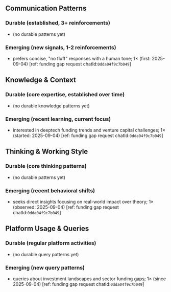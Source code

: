 ## Communication Patterns
### Durable (established, 3+ reinforcements)
- (no durable patterns yet)

### Emerging (new signals, 1-2 reinforcements)
- prefers concise, "no fluff" responses with a human tone; 1× (first: 2025-09-04) [ref: funding gap request chatId:`0dda04f9c7b049`]

## Knowledge & Context
### Durable (core expertise, established over time)
- (no durable knowledge patterns yet)

### Emerging (recent learning, current focus)
- interested in deeptech funding trends and venture capital challenges; 1× (started: 2025-09-04) [ref: funding gap request chatId:`0dda04f9c7b049`]

## Thinking & Working Style
### Durable (core thinking patterns)
- (no durable patterns yet)

### Emerging (recent behavioral shifts)
- seeks direct insights focusing on real-world impact over theory; 1× (observed: 2025-09-04) [ref: funding gap request chatId:`0dda04f9c7b049`]

## Platform Usage & Queries
### Durable (regular platform activities)
- (no durable query patterns yet)

### Emerging (new query patterns)
- queries about investment landscapes and sector funding gaps; 1× (since 2025-09-04) [ref: funding gap request chatId:`0dda04f9c7b049`]